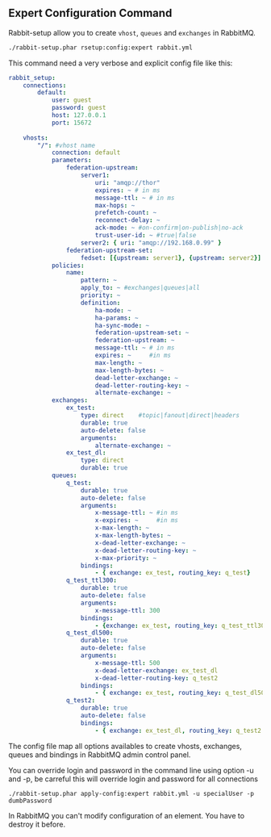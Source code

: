 Expert Configuration Command
----------------------------

Rabbit-setup allow you to create `vhost`, `queues` and `exchanges` in RabbitMQ.

```bash
./rabbit-setup.phar rsetup:config:expert rabbit.yml
```

This command need a very verbose and explicit config file like this:

```yaml
rabbit_setup:
    connections:
        default:
            user: guest
            password: guest
            host: 127.0.0.1
            port: 15672
            
    vhosts:
        "/": #vhost name
            connection: default
            parameters:
                federation-upstream:
                    server1: 
                        uri: "amqp://thor"
                        expires: ~ # in ms
                        message-ttl: ~ # in ms
                        max-hops: ~
                        prefetch-count: ~
                        reconnect-delay: ~
                        ack-mode: ~ #on-confirm|on-publish|no-ack
                        trust-user-id: ~ #true|false
                    server2: { uri: "amqp://192.168.0.99" }
                federation-upstream-set:
                    fedset: [{upstream: server1}, {upstream: server2}]
            policies:
                name:
                    pattern: ~
                    apply_to: ~ #exchanges|queues|all
                    priority: ~
                    definition:
                        ha-mode: ~
                        ha-params: ~
                        ha-sync-mode: ~
                        federation-upstream-set: ~
                        federation-upstream: ~
                        message-ttl: ~ # in ms
                        expires: ~     #in ms
                        max-length: ~
                        max-length-bytes: ~
                        dead-letter-exchange: ~
                        dead-letter-routing-key: ~
                        alternate-exchange: ~
            exchanges:
                ex_test:
                    type: direct    #topic|fanout|direct|headers
                    durable: true
                    auto-delete: false
                    arguments:
                        alternate-exchange: ~
                ex_test_dl:
                    type: direct
                    durable: true
            queues:
                q_test:
                    durable: true
                    auto-delete: false
                    arguments:
                        x-message-ttl: ~ #in ms
                        x-expires: ~     #in ms
                        x-max-length: ~
                        x-max-length-bytes: ~
                        x-dead-letter-exchange: ~
                        x-dead-letter-routing-key: ~
                        x-max-priority: ~
                    bindings:
                        - { exchange: ex_test, routing_key: q_test}
                q_test_ttl300:
                    durable: true
                    auto-delete: false
                    arguments:
                        x-message-ttl: 300
                    bindings:
                        - {exchange: ex_test, routing_key: q_test_ttl300 }
                q_test_dl500:
                    durable: true
                    auto-delete: false
                    arguments:
                        x-message-ttl: 500
                        x-dead-letter-exchange: ex_test_dl
                        x-dead-letter-routing-key: q_test2
                    bindings:
                        - { exchange: ex_test, routing_key: q_test_dl500 }
                q_test2:
                    durable: true
                    auto-delete: false
                    bindings:
                        - { exchange: ex_test_dl, routing_key: q_test2 }
```

The config file map all options availables to create vhosts, exchanges, queues and bindings in RabbitMQ admin control panel.

You can override login and password in the command line using option -u and -p, be carreful this will override login and password for all connections

    ./rabbit-setup.phar apply-config:expert rabbit.yml -u specialUser -p dumbPassword

In RabbitMQ you can't modify configuration of an element. You have to destroy it before. 